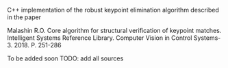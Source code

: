C++ implementation of the robust keypoint elimination algorithm described in the paper


Malashin R.O. Core algorithm for structural verification of keypoint matches. Intelligent Systems Reference Library. Computer Vision in Control Systems-3. 2018. P. 251-286 

To be added soon
TODO: add all sources
